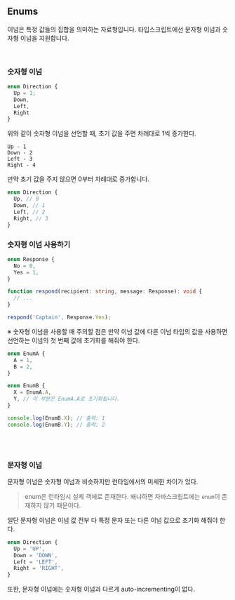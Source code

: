 ## Enums

이넘은 특정 값들의 집합을 의미하는 자료형입니다. 타입스크립트에선 문자형 이넘과 숫자형 이넘을 지원합니다.

<br>

### 숫자형 이넘

```typescript
enum Direction {
  Up = 1;
  Down,
  Left,
  Right
}
```

위와 같이 숫자형 이넘을 선언할 때, 초기 값을 주면 차례대로 1씩 증가한다.

```
Up - 1
Down - 2
Left - 3
Right - 4
```

만약 초기 값을 주지 않으면 0부터 차례대로 증가합니다.

```typescript
enum Direction {
  Up, // 0
  Down, // 1
  Left, // 2
  Right, // 3
}
```

### 숫자형 이넘 사용하기

```typescript
enum Response {
  No = 0,
  Yes = 1,
}

function respond(recipient: string, message: Response): void {
  // ...
}

respond('Captain', Response.Yes);
```

※ 숫자형 이넘을 사용할 때 주의할 점은 만약 이넘 값에 다른 이넘 타입의 값을 사용하면 선언하는 이넘의 첫 번째 값에 초기화를 해줘야 한다.

```typescript
enum EnumA {
  A = 1,
  B = 2,
}

enum EnumB {
  X = EnumA.A,
  Y, // 이 부분은 EnumA.A로 초기화됩니다.
}

console.log(EnumB.X); // 출력: 1
console.log(EnumB.Y); // 출력: 2
```

<br>
<br>

### 문자형 이넘

문자형 이넘은 숫자형 이넘과 비슷하지만 런타임에서의 미세한 차이가 있다. <br>

> enum은 런타임시 실제 객체로 존재한다. 왜냐하면 자바스크립트에는 `enum`이 존재하지 않기 때문이다.

일단 문자형 이넘은 이넘 값 전부 다 특정 문자 또는 다른 이넘 값으로 초기화 해줘야 한다.

```typescript
enum Direction {
  Up = 'UP',
  Down = 'DOWN',
  Left = 'LEFT',
  Right = 'RIGHT',
}
```

또한, 문자형 이넘에는 숫자형 이넘과 다르게 auto-incrementing이 없다.
